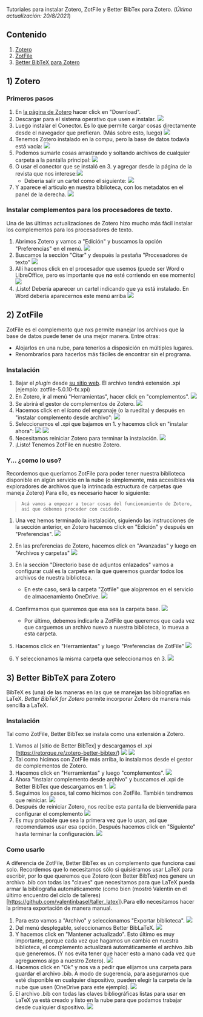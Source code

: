Tutoriales para instalar Zotero, ZotFile y Better BibTex para Zotero.
(_Última actualización: 20/8/2021_)
## Contenido
1. [Zotero](#zotero)
2. [ZotFile](#zotfile)
3. [Better BibTeX para Zotero](#better-bibtex-para-zotero)

## 1) Zotero

### Primeros pasos
 
1. En [la página de Zotero](http://www.zotero.org) hacer click en "Download".
2. Descargar para el sistema operativo que usen e instalar. ![](https://i.imgur.com/fUxf4AE.png)
3. Luego instalar el Conector. Es lo que permite cargar cosas directamente desde el navegador que prefieran. (Más sobre esto, luego) ![](https://i.imgur.com/tXdNVoR.png)
4. Tenemos Zotero instalado en la compu, pero la base de datos todavía está vacía: ![](https://i.imgur.com/pCo4K1A.png)
5. Podemos sumarle cosas arrastrando y soltando archivos de cualquier carpeta a la pantalla principal: ![](https://i.imgur.com/bSJDgfL.png)
6. O usar el conector que se instaló en 3. y agregar desde la página de la revista que nos interese:![](https://i.imgur.com/0ny7xCO.png)
    + Debería salir un cartel como el siguiente: ![](https://i.imgur.com/dgERWmh.png)   
7. Y aparece el artículo en nuestra biblioteca, con los metadatos en el panel de la derecha. ![](https://i.imgur.com/MA9wiNQ.png)

### Instalar complementos para los procesadores de texto.
Una de las últimas actualizaciones de Zotero hizo mucho más fácil instalar los complementos para los procesadores de texto. 

1. Abrimos Zotero y vamos a "Edición" y buscamos la opción "Preferencias" en el menú. ![](https://imgur.com/3ieW6sV)
2. Buscamos la sección "Citar" y después la pestaña "Procesadores de texto" ![](https://imgur.com/aN0lQjb)
3. Allí hacemos click en el procesador que usemos (puede ser Word o LibreOffice, pero es importante que **no** esté corriendo en ese momento) ![](https://imgur.com/FecBCCK)
4. ¡Listo! Debería aparecer un cartel indicando que ya está instalado. En Word debería aparecernos este menú arriba ![](https://imgur.com/quY5GrF)

## 2) ZotFile

ZotFile es el complemento que nxs permite manejar los archivos que la base de datos puede tener de una mejor manera. Entre otras:
+ Alojarlos en una nube, para tenerlos a disposición en múltiples lugares.
+ Renombrarlos para hacerlos más fáciles de encontrar sin el programa.

### Instalación

1. Bajar el _plugin_ desde [su sitio web](https://www.zotfile.com). El archivo tendrá extensión .xpi (ejemplo: zotfile-5.0.10-fx.xpi)
2. En Zotero, ir al menú "Herramientas", hacer click en "complementos". ![](https://i.imgur.com/tlwuiV8.png)
3. Se abrirá el gestor de complementos de Zotero. ![](https://i.imgur.com/QjjNf8y.png)
4. Hacemos click en el ícono del engranaje (o la ruedita) y después en "instalar complemento desde archivo": ![](https://i.imgur.com/h8YgO7E.png)
5. Seleccionamos el .xpi que bajamos en 1. y hacemos click en "instalar ahora": ![](https://i.imgur.com/oaFCUGk.png) ![](https://i.imgur.com/FTMGtQ7.png)
6. Necesitamos reiniciar Zotero para terminar la instalación. ![](https://i.imgur.com/u9DkAvq.png)
7. ¡Listo! Tenemos ZotFile en nuestro Zotero.

### Y... ¿como lo uso?
Recordemos que queríamos ZotFile para poder tener nuestra biblioteca disponible en algún servicio en la nube (o simplemente, más accesibles via exploradores de archivos que la intrincada estructura de carpetas que maneja Zotero)
Para ello, es necesario hacer lo siguiente:

> `Acá vamos a empezar a tocar cosas del funcionamiento de Zotero, así que debemos proceder con cuidado.`
 
1. Una vez hemos terminado la instalación, siguiendo las instrucciones de la sección anterior, en Zotero hacemos click en "Edición" y después en  "Preferencias". ![](https://i.imgur.com/27ZJLLv.png)
2. En las preferencias de Zotero, hacemos click en "Avanzadas" y luego en "Archivos y carpetas" ![](https://i.imgur.com/WDtPFP0.png)
3. En la sección "Directorio base de adjuntos enlazados" vamos a configurar cuál es la carpeta en la que queremos guardar todos los archivos de nuestra biblioteca.

    + En este caso, será la carpeta "Zotfile" que alojaremos en el servicio de almacenamiento OneDrive. ![](https://i.imgur.com/qvcG2j3.png)
4. Confirmamos que queremos que esa sea la carpeta base. ![](https://i.imgur.com/kTx99hO.png)

	+ Por último, debemos indicarle a ZotFile que queremos que cada vez que carguemos un archivo nuevo a nuestra biblioteca, lo mueva a esta carpeta.
5. Hacemos click en "Herramientas" y luego "Preferencias de ZotFile" ![](https://i.imgur.com/T815LNG.png)
6. Y seleccionamos la misma carpeta que seleccionamos en 3. ![](https://i.imgur.com/JwrDNIf.png)

## 3) Better BibTeX para Zotero
BibTeX es (una) de las maneras en las que se manejan las biblografías en LaTeX. _Better BibTeX for Zotero_ permite incorporar Zotero de manera más sencilla a LaTeX.

### Instalación

Tal como ZotFile, Better BibTex se instala como una extensión a Zotero.

1. Vamos al [sitio de Better BibTex] y descargamos el .xpi (https://retorque.re/zotero-better-bibtex/) ![](https://i.imgur.com/.png) ![](https://i.imgur.com/e7I97ex.png)
2. Tal como hicimos con ZotFile más arriba, lo instalamos desde el gestor de complementos de Zotero.
3. Hacemos click en "Herramientas" y luego "complementos". ![](https://i.imgur.com/iWZNDt1.png)
4. Ahora "Instalar complemento desde archivo" y buscamos el .xpi de Better BibTex que descargamos en 1. ![](https://i.imgur.com/u8SG2Sr.png)
5. Seguimos los pasos, tal como hicimos con ZotFile. También tendremos que reiniciar. ![](https://i.imgur.com/c7EvyTQ.png)
6. Después de reiniciar Zotero, nos recibe esta pantalla de bienvenida para configurar el complemento ![](https://i.imgur.com/iv0P9YJ.png)
7. Es muy probable que sea la primera vez que lo usan, así que recomendamos usar esa opción. Después hacemos click en "Siguiente" hasta terminar la configuración. ![](https://i.imgur.com/I5mOegr.png)

### Como usarlo

A diferencia de ZotFile, Better BibTex es un complemento que funciona casi solo. Recordemos que lo necesitamos sólo si quisiéramos usar LaTeX para escribir, por lo que queremos que Zotero (con Better BibTex) nos genere un archivo .bib con todas las "claves" que necesitamos para que LaTeX pueda armar la bibliografía automáticamente (como bien (mostró Valentín en el último encuentro del ciclo de talleres)[https://github.com/valentinbasel/taller_latex]).Para ello necesitamos hacer la primera exportación de manera manual. 

1. Para esto vamos a "Archivo" y seleccionamos "Exportar biblioteca". ![](https://i.imgur.com/R1gpm5k.png)
2. Del menú desplegable, seleccionamos Better BibLaTeX. ![](https://i.imgur.com/DQAORjn.png)
3. Y hacemos click en "Mantener actualizado". Esto último es muy importante, porque cada vez que hagamos un cambio en nuestra biblioteca, el complemento actualizará automáticamente el archivo .bib que generemos. (Y nos evita tener que hacer esto a mano cada vez que agreguemos algo a nuestro Zotero). ![](https://i.imgur.com/AfP39Ft.png)
4. Hacemos click en "Ok" y nos va a pedir que elijamos una carpeta para guardar el archivo .bib. A modo de sugerencia, para asegurarnos que esté disponible en cualquier dispositivo, pueden elegir la carpeta de la nube que usen (OneDrive para este ejemplo). ![](https://i.imgur.com/23KUA0l.png)
5. El archivo .bib con todas las claves bibliográficas listas para usar en LaTeX ya está creado y listo en la nube para que podamos trabajar desde cualquier dispositivo. ![](https://i.imgur.com/52d5HF9.jpg)
